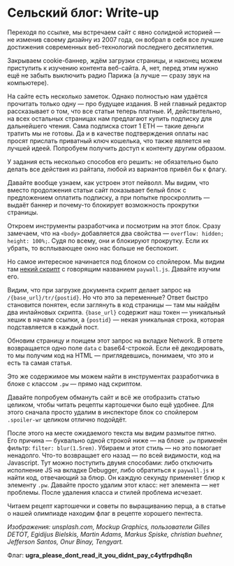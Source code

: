 # Сельский блог: Write-up

Переходя по ссылке, мы встречаем сайт с явно солидной историей — не изменив своему дизайну из 2007 года, он вобрал в себя все лучшие достижения современных веб-технологий последнего десятилетия.

Закрываем cookie-баннер, ждём загрузки страницы, и наконец можем приступить к изучению контента веб-сайта. А, нет, перед этим нужно ещё не забыть выключить радио Парижа (а лучше — сразу звук на компьютере).

На сайте есть несколько заметок. Однако полностью нам удаётся прочитать только одну — про будущее издания. В ней главный редактор рассказывает о том, что все статьи теперь платные. И, действительно, на всех остальных страницах нам предлагают купить подписку для дальнейшего чтения. Сама подписка стоит 1 ETH — такие деньги тратить мы не готовы. Да и в качестве подтверждения оплаты нас просят прислать приватный ключ кошелька, что также является не лучшей идеей. Попробуем получить доступ к контенту другим образом.

У задания есть несколько способов его решить: не обязательно было делать все действия из райтапа, любой из вариантов привёл бы к флагу.

Давайте вообще узнаем, как устроен этот пейволл. Мы видим, что вместо продолжения статьи сайт показывает белый блок с предложением оплатить подписку, а при попытке проскроллить — выдаёт баннер и почему-то блокирует возможность прокрутки страницы.

Откроем инструменты разработчика и посмотрим на этот блок. Сразу замечаем, что на `<body>` добавляется два свойства — `overflow: hidden; height: 100%;`. Судя по всему, они и блокируют прокрутку. Если их убрать, то всплывающее окно нас больше не беспокоит.

Но самое интересное начинается под блоком со спойлером. Мы видим там [некий скрипт](app/villageblog/static/js/paywall.js) с говорящим названием `paywall.js`. Давайте изучим его.

Видим, что при загрузке документа скрипт делает запрос на `/{base_url}/tr/{postid}`. Но что это за переменные? Ответ быстро становится понятен, если заглянуть в код страницы — там мы найдём два инлайновых скрипта. `{base_url}` содержит наш токен — уникальный хешик в начале ссылки, а `{postid}` — некая уникальная строка, которая подставляется в каждый пост.

Обновим страницу и поищем этот запрос на вкладке Network. В ответе возвращается одно поле `data` с base64-строкой. Если её декодировать, то мы получим код на HTML — приглядевшись, понимаем, что это и есть та самая статья.

Это же содержимое мы можем найти в инструментах разработчика в блоке с классом `.pw` — прямо над скриптом.

Давайте попробуем обмануть сайт и всё же отобразить статью целиком, чтобы читать рецепты картошечки было ещё удобнее. Для этого сначала просто удалим в инспекторе блок со спойлером `.spoiler-wr` целиком отлично подойдёт.

После этого на месте ожидаемого текста мы видим размытое пятно. Его причина — буквально одной строкой ниже — на блоке `.pw` применён фильтр: `filter: blur(1.5rem)`. Убираем и этот стиль — но это помогает ненадолго. Что-то возвращает его назад — по всей видимости, код на Javascript. Тут можно поступить двумя способами: либо отключить исполнение JS на вкладке Debugger, либо обратиться к `paywall.js` и найти код, отвечающий за блюр. Он каждую секунду применяет блюр к элементу `.pw`. Давайте просто удалим этот класс: нет элемента — нет проблемы. После удаления класса и стилей проблема исчезает.

Читаем рецепт картошечки и советы по выращиванию перца, а в статье о нашей олимпиаде находим флаг в рецепте хорошего пентеста.

*Изображения: unsplash.com, Mockup Graphics, пользователи Gilles DETOT, Egidijus Bielskis, Martin Adams, Markus Spiske, christian buehner, Jefferson Santos, Onur Binay, Tengyart.*

Флаг: **ugra_please_dont_read_it_you_didnt_pay_c4ytfrpdhq8n**
